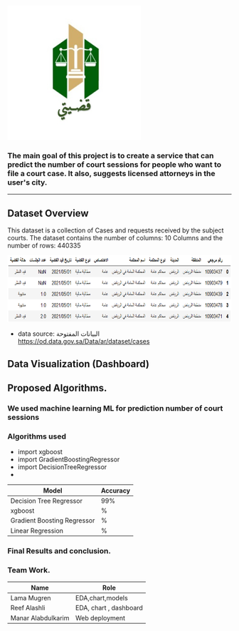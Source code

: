 <img src="download.jfif" width="300" height="300">
 
### The main goal of this project is to create a service that can predict the number of court sessions for people who want to file a court case. It also, suggests licensed attorneys in the user's city.


---

## Dataset Overview
 This dataset is a collection of Cases and requests received by the subject courts. The dataset contains the number of columns: 10 Columns and  the number of rows: 440335 
 
<img src="dataset1.png" width="600" height="150">

- data source: البيانات المفتوحة
https://od.data.gov.sa/Data/ar/dataset/cases

## Data Visualization (Dashboard)











## Proposed Algorithms.
### We used machine learning ML for prediction  number of court sessions
### Algorithms used 
- import xgboost
- import GradientBoostingRegressor
- import DecisionTreeRegressor
-


| Model | Accuracy |
| ----------- | ----------- |
|  Decision Tree Regressor |99%|
| xgboost |%|
| Gradient Boosting Regressor |%|
| Linear Regression   |%|



### Final Results and conclusion.


### Team Work.

| Name | Role |
| ----------- | ----------- |
| Lama Mugren | EDA,chart,models |
| Reef Alashli | EDA, chart , dashboard |
| Manar Alabdulkarim | Web deployment |



